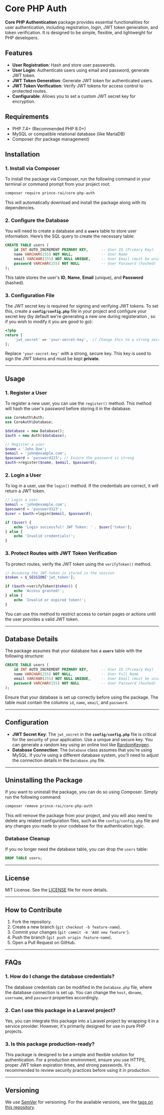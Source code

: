 
# Core PHP Auth

**Core PHP Authentication** package provides essential functionalities for user authentication, including registration, login, JWT token generation, and token verification. It is designed to be simple, flexible, and lightweight for PHP developers.

## Features

- **User Registration**: Hash and store user passwords.
- **User Login**: Authenticate users using email and password, generate JWT token.
- **JWT Token Generation**: Generate JWT token for authenticated users.
- **JWT Token Verification**: Verify JWT tokens for access control to protected routes.
- **Configurable**: Allows you to set a custom JWT secret key for encryption.

## Requirements

- PHP 7.4+ (Recommended PHP 8.0+)
- MySQL or compatible relational database (like MariaDB)
- Composer (for package management)

## Installation

### 1. Install via Composer

To install the package via Composer, run the following command in your terminal or command prompt from your project root:

```bash
composer require prince-rai/core-php-auth
```

This will automatically download and install the package along with its dependencies.

### 2. Configure the Database

You will need to create a database and a **`users`** table to store user information. Here’s the SQL query to create the necessary table:

```sql
CREATE TABLE users (
    id INT AUTO_INCREMENT PRIMARY KEY,      -- User ID (Primary Key)
    name VARCHAR(255) NOT NULL,             -- User Name
    email VARCHAR(255) NOT NULL UNIQUE,     -- User Email (must be unique)
    password VARCHAR(255) NOT NULL          -- User Password (hashed)
);
```

This table stores the user's **ID**, **Name**, **Email** (unique), and **Password** (hashed).

### 3. Configuration File

The JWT secret key is required for signing and verifying JWT tokens. To set this, create a **`config/config.php`** file in your project and configure your secret key (by default we're generating a new one during registeration , so if you wish to modify it you are good to go):

```php
<?php
return [
    'jwt_secret' => 'your-secret-key',  // Change this to a strong secret key
];
```

Replace `'your-secret-key'` with a strong, secure key. This key is used to sign the JWT tokens and must be kept **private**.

---

## Usage

### 1. Register a User

To register a new user, you can use the `register()` method. This method will hash the user's password before storing it in the database.

```php
use CoreAuth\Auth;
use CoreAuth\Database;

$database = new Database();
$auth = new Auth($database);

// Register a user
$name = 'John Doe';
$email = 'john@example.com';
$password = 'password123'; // Ensure the password is strong
$auth->register($name, $email, $password);
```

### 2. Login a User

To log in a user, use the `login()` method. If the credentials are correct, it will return a JWT token.

```php
// Login a user
$email = 'john@example.com';
$password = 'password123';
$user = $auth->login($email, $password);

if ($user) {
    echo 'Login successful! JWT Token: ' . $user['token'];
} else {
    echo 'Invalid credentials!';
}
```

### 3. Protect Routes with JWT Token Verification

To protect routes, verify the JWT token using the `verifyToken()` method.

```php
// Assuming the JWT token is stored in the session
$token = $_SESSION['jwt_token'];  

if ($auth->verifyToken($token)) {
    echo 'Access granted!';
} else {
    echo 'Invalid or expired token!';
}
```

You can use this method to restrict access to certain pages or actions until the user provides a valid JWT token.

---

## Database Details

The package assumes that your database has a **`users`** table with the following structure:

```sql
CREATE TABLE users (
    id INT AUTO_INCREMENT PRIMARY KEY,      -- User ID (Primary Key)
    name VARCHAR(255) NOT NULL,             -- User Full Name
    email VARCHAR(255) NOT NULL UNIQUE,     -- User Email (must be unique)
    password VARCHAR(255) NOT NULL          -- User Password (hashed)
);
```

Ensure that your database is set up correctly before using the package. The table must contain the columns `id`, `name`, `email`, and `password`.

---

## Configuration

- **JWT Secret Key**: The `jwt_secret` in the **`config/config.php`** file is critical for the security of your application. Use a unique and secure key. You can generate a random key using an online tool like [RandomKeygen](https://randomkeygen.com/).
- **Database Connection**: The `Database` class assumes that you're using MySQL. If you're using a different database system, you'll need to adjust the connection details in the `Database.php` file.

---

## Uninstalling the Package

If you want to uninstall the package, you can do so using Composer. Simply run the following command:

```bash
composer remove prince-rai/core-php-auth
```

This will remove the package from your project, and you will also need to delete any related configuration files, such as the `config/config.php` file and any changes you made to your codebase for the authentication logic.

### Database Cleanup

If you no longer need the database table, you can drop the `users` table:

```sql
DROP TABLE users;
```

---

## License

MIT License. See the [LICENSE](LICENSE) file for more details.

---

## How to Contribute

1. Fork the repository.
2. Create a new branch (`git checkout -b feature-name`).
3. Commit your changes (`git commit -m 'Add new feature'`).
4. Push the branch (`git push origin feature-name`).
5. Open a Pull Request on GitHub.

---

## FAQs

### 1. **How do I change the database credentials?**
The database credentials can be modified in the `Database.php` file, where the database connection is set up. You can change the `host`, `dbname`, `username`, and `password` properties accordingly.

### 2. **Can I use this package in a Laravel project?**
Yes, you can integrate this package into a Laravel project by wrapping it in a service provider. However, it's primarily designed for use in pure PHP projects.

### 3. **Is this package production-ready?**
This package is designed to be a simple and flexible solution for authentication. For a production environment, ensure you use HTTPS, proper JWT token expiration times, and strong passwords. It's recommended to review security practices before using it in production.

---

## Versioning

We use [SemVer](http://semver.org/) for versioning. For the available versions, see the [tags on this repository](https://github.com/laravel-princerai/prince-rai-core-php-auth/tags).
